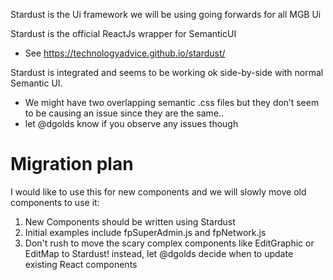 Stardust is the Ui framework we will be using going forwards for all MGB Ui

Stardust is the official ReactJs wrapper for SemanticUI
* See https://technologyadvice.github.io/stardust/


Stardust is integrated and seems to be working ok side-by-side with normal Semantic UI.
* We might have two overlapping semantic .css files but they don’t seem to be 
   causing an issue since they are the same.. 
* let @dgolds know if you observe any issues though


Migration plan
==============

I would like to use this for new components and we will slowly move old components to use it:

1. New Components should be written using Stardust
1. Initial examples include fpSuperAdmin.js and fpNetwork.js
1. Don't rush to move the scary complex components like EditGraphic or EditMap to Stardust!
   instead, let @dgolds decide when to update existing React components

